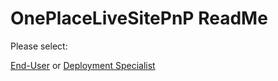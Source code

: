 # OnePlaceLiveSitePnP ReadMe

Please select:

[End-User](./SMB) or [Deployment Specialist](./Enterprise)

